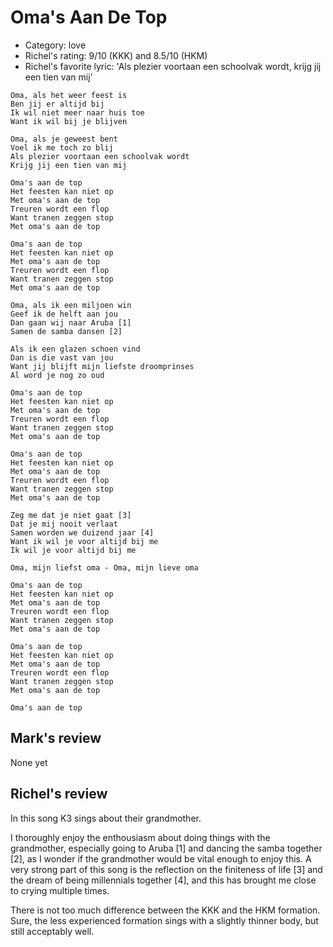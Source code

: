 # Oma's Aan De Top

 * Category: love
 * Richel's rating: 9/10 (KKK) and 8.5/10 (HKM)
 * Richel's favorite lyric: 'Als plezier voortaan een schoolvak wordt, krijg jij een tien van mij'

```
Oma, als het weer feest is
Ben jij er altijd bij
Ik wil niet meer naar huis toe
Want ik wil bij je blijven

Oma, als je geweest bent
Voel ik me toch zo blij
Als plezier voortaan een schoolvak wordt
Krijg jij een tien van mij

Oma's aan de top
Het feesten kan niet op
Met oma's aan de top
Treuren wordt een flop
Want tranen zeggen stop
Met oma's aan de top

Oma's aan de top
Het feesten kan niet op
Met oma's aan de top
Treuren wordt een flop
Want tranen zeggen stop
Met oma's aan de top

Oma, als ik een miljoen win
Geef ik de helft aan jou
Dan gaan wij naar Aruba [1]
Samen de samba dansen [2]

Als ik een glazen schoen vind
Dan is die vast van jou
Want jij blijft mijn liefste droomprinses
Al word je nog zo oud

Oma's aan de top
Het feesten kan niet op
Met oma's aan de top
Treuren wordt een flop
Want tranen zeggen stop
Met oma's aan de top

Oma's aan de top
Het feesten kan niet op
Met oma's aan de top
Treuren wordt een flop
Want tranen zeggen stop
Met oma's aan de top

Zeg me dat je niet gaat [3]
Dat je mij nooit verlaat
Samen worden we duizend jaar [4]
Want ik wil je voor altijd bij me
Ik wil je voor altijd bij me

Oma, mijn liefst oma - Oma, mijn lieve oma

Oma's aan de top
Het feesten kan niet op
Met oma's aan de top
Treuren wordt een flop
Want tranen zeggen stop
Met oma's aan de top

Oma's aan de top
Het feesten kan niet op
Met oma's aan de top
Treuren wordt een flop
Want tranen zeggen stop
Met oma's aan de top

Oma's aan de top
```

## Mark's review

None yet

## Richel's review

In this song K3 sings about their grandmother.

I thoroughly enjoy the enthousiasm about doing things with the grandmother, 
especially going to Aruba [1] and dancing the samba together [2],
as I wonder if the grandmother would be vital enough to enjoy this. 
A very strong part of this song is the reflection on the
finiteness of life [3] and the dream of being millennials together [4], 
and this has brought me close to crying multiple times.

There is not too much difference between the KKK and the HKM formation.
Sure, the less experienced formation sings with a slightly thinner body,
but still acceptably well.
